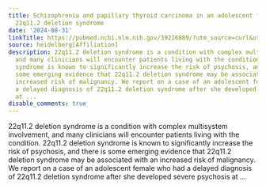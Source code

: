 ```yaml
---
title: Schizophrenia and papillary thyroid carcinoma in an adolescent female with
  22q11.2 deletion syndrome
date: '2024-08-31'
linkTitle: https://pubmed.ncbi.nlm.nih.gov/39216889/?utm_source=curl&utm_medium=rss&utm_campaign=pubmed-2&utm_content=1FakS-2QOkCT8HsMOQP1bCRQ4YzyumYOmxmF0moLsQ3dFB1E9V&fc=20220326224207&ff=20240901181505&v=2.18.0.post9+e462414
source: heidelberg[Affiliation]
description: 22q11.2 deletion syndrome is a condition with complex multisystem involvement,
  and many clinicians will encounter patients living with the condition. 22q11.2 deletion
  syndrome is known to significantly increase the risk of psychosis, and there is
  some emerging evidence that 22q11.2 deletion syndrome may be associated with an
  increased risk of malignancy. We report on a case of an adolescent female who had
  a delayed diagnosis of 22q11.2 deletion syndrome after she developed severe psychosis
  at ...
disable_comments: true
---
```

22q11.2 deletion syndrome is a condition with complex multisystem involvement, and many clinicians will encounter patients living with the condition. 22q11.2 deletion syndrome is known to significantly increase the risk of psychosis, and there is some emerging evidence that 22q11.2 deletion syndrome may be associated with an increased risk of malignancy. We report on a case of an adolescent female who had a delayed diagnosis of 22q11.2 deletion syndrome after she developed severe psychosis at ...